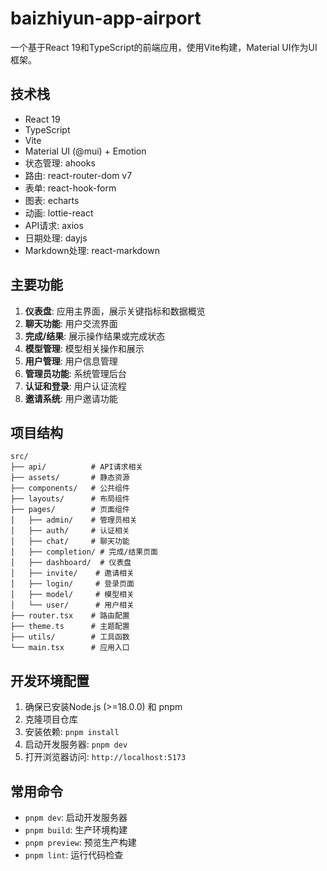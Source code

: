 # baizhiyun-app-airport

一个基于React 19和TypeScript的前端应用，使用Vite构建，Material UI作为UI框架。

## 技术栈

- React 19
- TypeScript
- Vite
- Material UI (@mui) + Emotion
- 状态管理: ahooks
- 路由: react-router-dom v7
- 表单: react-hook-form
- 图表: echarts
- 动画: lottie-react
- API请求: axios
- 日期处理: dayjs
- Markdown处理: react-markdown

## 主要功能

1. **仪表盘**: 应用主界面，展示关键指标和数据概览
2. **聊天功能**: 用户交流界面
3. **完成/结果**: 展示操作结果或完成状态
4. **模型管理**: 模型相关操作和展示
5. **用户管理**: 用户信息管理
6. **管理员功能**: 系统管理后台
7. **认证和登录**: 用户认证流程
8. **邀请系统**: 用户邀请功能

## 项目结构

```
src/
├── api/          # API请求相关
├── assets/       # 静态资源
├── components/   # 公共组件
├── layouts/      # 布局组件
├── pages/        # 页面组件
│   ├── admin/    # 管理员相关
│   ├── auth/     # 认证相关
│   ├── chat/     # 聊天功能
│   ├── completion/ # 完成/结果页面
│   ├── dashboard/  # 仪表盘
│   ├── invite/    # 邀请相关
│   ├── login/     # 登录页面
│   ├── model/     # 模型相关
│   └── user/      # 用户相关
├── router.tsx    # 路由配置
├── theme.ts      # 主题配置
├── utils/        # 工具函数
└── main.tsx      # 应用入口
```

## 开发环境配置

1. 确保已安装Node.js (>=18.0.0) 和 pnpm
2. 克隆项目仓库
3. 安装依赖: `pnpm install`
4. 启动开发服务器: `pnpm dev`
5. 打开浏览器访问: `http://localhost:5173`

## 常用命令

- `pnpm dev`: 启动开发服务器
- `pnpm build`: 生产环境构建
- `pnpm preview`: 预览生产构建
- `pnpm lint`: 运行代码检查
